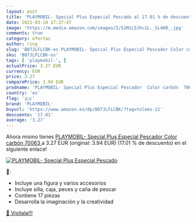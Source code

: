 ```yaml
---
layout: post
title: 'PLAYMOBIL- Special Plus Especial Pescado al 17.01 % de descuento'
date: 2021-03-10 17:27:47
image: 'https://m.media-amazon.com/images/I/51MiL5JhciL._SL400_.jpg'
comments: true
category: ofertas
author: ring
slug: 'B07JLFLCBK-es PLAYMOBIL- Special Plus Especial Pescador Color carbón 70063'
sku: 'B07JLFLCBK-es'
tags: [ 'playmobil-', ]
actualPrice: 3.27 EUR
currency: EUR
price: 3.27
comparePrice: 3.94 EUR
prodname: 'PLAYMOBIL- Special Plus Especial Pescador  Color carbón  70063 '
country: 'es'
flag: '🇪🇸'
brand: 'PLAYMOBIL'
buyurl: 'https://www.amazon.es/dp/B07JLFLCBK/?tag=tolees-21'
descuento: '17.01'
average: '3.27'
---
```


Ahora mismo tienes [PLAYMOBIL- Special Plus Especial Pescador  Color carbón  70063 ](https://www.amazon.es/dp/B07JLFLCBK/?tag=tolees-21) a 3.27 EUR (original: 3.94 EUR) (17.01 %  de descuento) en el siguiente enlace!

[![PLAYMOBIL- Special Plus Especial Pescado](https://m.media-amazon.com/images/I/51MiL5JhciL._SL400_.jpg)](https://www.amazon.es/dp/B07JLFLCBK/?tag=tolees-21)

🔎:

- Incluye una figura y varios accesorios
- Incluye silla, caja, peces y caña de pescar
- Contiene 17 piezas
- Desarrolla la imaginación y la creatividad

[🛒 Visítala!!!](https://www.amazon.es/dp/B07JLFLCBK/?tag=tolees-21)
